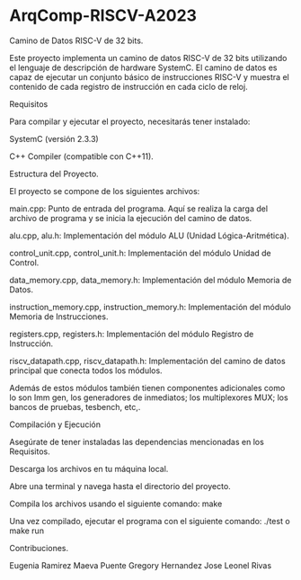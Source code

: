 # ArqComp-RISCV-A2023

Camino de Datos RISC-V de 32 bits.

Este proyecto implementa un camino de datos RISC-V de 32 bits 
utilizando el lenguaje de descripción de hardware SystemC. 
El camino de datos es capaz de ejecutar un conjunto básico de 
instrucciones RISC-V y muestra el contenido de cada registro de 
instrucción en cada ciclo de reloj.

Requisitos

Para compilar y ejecutar el proyecto, necesitarás tener instalado:

SystemC (versión 2.3.3)

C++ Compiler (compatible con C++11).


Estructura del Proyecto.

El proyecto se compone de los siguientes archivos:

main.cpp: Punto de entrada del programa. Aquí se realiza la carga 
del archivo de programa y se inicia la ejecución del camino de datos.

alu.cpp, alu.h: Implementación del módulo ALU (Unidad Lógica-Aritmética).

control_unit.cpp, control_unit.h: Implementación del módulo Unidad de Control.

data_memory.cpp, data_memory.h: Implementación del módulo Memoria de Datos.

instruction_memory.cpp, instruction_memory.h: Implementación del módulo Memoria 
de Instrucciones.

registers.cpp, registers.h: Implementación del módulo Registro de Instrucción.

riscv_datapath.cpp, riscv_datapath.h: Implementación del camino de datos principal 
que conecta todos los módulos.

Además de estos módulos también tienen componentes adicionales como lo son Imm gen, 
los generadores de inmediatos; los multiplexores MUX; los bancos de pruebas, tesbench, etc,. 


Compilación y Ejecución

Asegúrate de tener instaladas las dependencias mencionadas en los Requisitos.

Descarga los archivos en tu máquina local.

Abre una terminal y navega hasta el directorio del proyecto.

Compila los archivos usando el siguiente comando: make

Una vez compilado, ejecutar el programa con el siguiente comando: ./test o make run


Contribuciones.

Eugenia Ramirez
Maeva Puente
Gregory Hernandez
Jose Leonel Rivas
